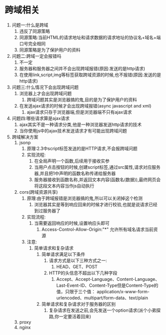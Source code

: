 # 跨域相关

1. 问题一:什么是跨域
   1. 违反了同源策略
   2. 同源策略:当前HTML的请求地址和请求数据的请求地址的协议名+域名+端口号完全相同
   3. 同源策略是为了保护用户的资料
2. 问题二:跨域一定会报错吗
   1. 不一定
   2. 服务器和服务器之间并不会出现跨域报错(原因:发送的是http请求)
   3. 在使用link,script,img等标签获取跨域资源的时候,也不报错(原因:发送的是http请求)
3. 问题三:什么情况下会出现跨域问题
   1. 浏览器上才会出现跨域问题
      1. 跨域问题其实是浏览器搞的鬼,目的是为了保护用户的资料
   2. 在发送ajax请求的时候才会出现跨域报错(async javascript and xml)
      1. ajax请求只存于浏览器端,但是浏览器端不只有ajax请求
4. 问题四:哪些请求算是ajax请求
   1. ajax其实不是一种请求分类,他是一种浏览器发送http请求的技术
   2. 当你使用js中的ajax技术发送请求才有可能出现跨域问题
5. 跨域解决方案
   1. jsonp
      1. 原理:2.3中script标签发送的是HTTP请求,不会报跨域问题
      2. 实现流程:
         1. 在全局声明一个函数,后续用于接收实参
         2. 当用户点击按钮的时候,创建script标签,通过src属性,请求对应服务器,并且把1中声明的函数名称传递给服务器
         3. 服务器接收到函数名称,并返回文本内容(函数名(数据)),最终网页会将这段文本内容当作js自动执行
   2. cors(跨域资源共享)
      1. 原理:由于跨域报错是浏览器搞的鬼,所以可以关闭掉这个检测
         1. 浏览器其实是等到响应回来的时候才进行校验,也就是说请求已经到过服务器了
      2. 实现流程:
         1. 当需要返回响应的时候,设置响应头即可
            1. Access-Control-Allow-Origin:"*"	允许所有域名请求当前资源
      3. 注意:
         1. 简单请求和复杂请求
            1. 简单请求满足以下条件
               1. 请求方式是以下三种方式之一:
                  1. HEAD、GET、POST
               2. HTTP的头信息不超出以下几种字段
                  1. Accept、Accept-Language、Content-Language、Last-Event-ID、Content-Type但是Content-Type的值，只限于三个值： application/x-www-form-urlencoded、multipart/form-data、text/plain
            2. 简单请求和复杂请求对于服务器的区别
               1. 复杂请求在发送之前,会先发送一个option请求(派个小弟探路,你一定要活着回来)
   3. proxy
   4. nginx

